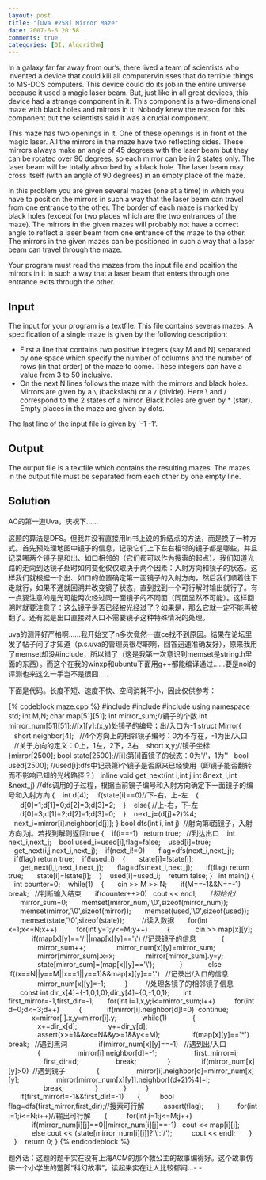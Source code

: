 ```yaml
---
layout: post
title: "[Uva #258] Mirror Maze"
date: 2007-6-6 20:58
comments: true
categories: [OI, Algorithm]
---
```


In a galaxy far far away from our’s, there lived a team of scientists who invented a device that could kill all computervirusses that do terrible things to MS-DOS computers. This device could do its job in the entire universe because it used a magic laser beam. But, just like in all great devices, this device had a strange component in it. This component is a two-dimensional maze with black holes and mirrors in it. Nobody knew the reason for this component but the scientists said it was a crucial component.

This maze has two openings in it. One of these openings is in front of the magic laser. All the mirrors in the maze have two reflecting sides. These mirrors always make an angle of 45 degrees with the laser beam but they can be rotated over 90 degrees, so each mirror can be in 2 states only. The laser beam will be totally absorbed by a black hole. The laser beam may cross itself (with an angle of 90 degrees) in an empty place of the maze.

In this problem you are given several mazes (one at a time) in which you have to position the mirrors in such a way that the laser beam can travel from one entrance to the other. The border of each maze is marked by black holes (except for two places which are the two entrances of the maze). The mirrors in the given mazes will probably not have a correct angle to reflect a laser beam from one entrance of the maze to the other. The mirrors in the given mazes can be positioned in such a way that a laser beam can travel through the maze.

Your program must read the mazes from the input file and position the mirrors in it in such a way that a laser beam that enters through one entrance exits through the other.

## Input ##

The input for your program is a textflle. This file contains severas mazes. A specification of a single maze is given by the following description:

* First a line that contains two positive integers (say M and N) separated by one space which specify the number of columns and the number of rows (in that order) of the maze to come. These integers can have a value from 3 to 50 inclusive.
* On the next N lines follows the maze with the mirrors and black holes. Mirrors are given by a `\` (backslash) or a `/` (divide). Here \ and / correspond to the 2 states of a mirror. Black holes are given by * (star). Empty places in the maze are given by dots.

The last line of the input file is given by `-1 -1‘.

## Output ##

The output file is a textfile which contains the resulting mazes. The mazes in the output file must be separated from each other by one empty line.

## Solution ##

AC的第一道Uva，庆祝下……

这题的算法是DFS。但我并没有直接用lrj书上说的拆结点的方法，而是换了一种方式。首先预处理地图中镜子的信息，记录它们上下左右相邻的镜子都是哪些，并且记录哪两个镜子是和出、如口相邻的（它们都可以作为搜索的起点）。我们知道光路的走向到达镜子处时如何变化仅仅取决于两个因素：入射方向和镜子的状态。这样我们就根据一个出、如口的位置确定第一面镜子的入射方向，然后我们顺着往下走就行，如果不通就回溯并改变镜子状态，直到找到一个可行解时输出就行了。有一点要注意的是光可能两次经过同一面镜子的不同面（同面显然不可能）。这样回溯时就要注意了：这么镜子是否已经被光经过了？如果是，那么它就一定不能再被翻了。还有就是出口直接对入口不需要镜子这种特殊情况的处理。

uva的测评好严格啊……我开始交了n多次竟然一直ce找不到原因。结果在论坛里发了帖子问了才知道（p.s.uva的管理员很尽职啊，回答迅速准确友好），原来我用了memset却没#include<cstring>，所以错了（这是我第一次意识到memset是string.h里面的东西）。而这个在我的winxp和ubuntu下面用g++都能编译通过……要是noi的评测也来这么一手岂不是很囧……

下面是代码。长度不短、速度不快、空间消耗不小，因此仅供参考：

{% codeblock maze.cpp %}
#include <iostream>
#include <cassert>
#include <cstring>
using namespace std;
int M,N;
char map[51][51];
int mirror_sum;//镜子的个数
int mirror_num[51][51];//[x][y]:(x,y)处镜子的编号；出/入口为-1
struct Mirror{
   short neighbor[4];   //4个方向上的相邻镜子编号：0为不存在，-1为出/入口
   //关于方向的定义：0上，1左，2下，3右
   short x,y;//镜子坐标
}mirror[2500];
bool state[2500];//[i]:第[i]面镜子的状态：0为'/'，1为'\'
 
bool used[2500];
//used[i]:dfs中记录第i个镜子是否原来已经使用（即镜子能否翻转而不影响已知的光线路径？）
inline void get_next(int i,int j,int &next_i,int &next_j)
//dfs调用的子过程，根据当前镜子编号和入射方向确定下一面镜子的编号和入射方向
{
   int d[4];
   if(state[i]==0)//下-右，上-左
   {
      d[0]=1;d[1]=0;d[2]=3;d[3]=2;
   }
   else{ //上-右，下-左
      d[0]=3;d[1]=2;d[2]=1;d[3]=0;
   }
   next_j=(d[j]+2)%4;
   next_i=mirror[i].neighbor[d[j]];
}
bool dfs(int i, int j)  //射向第i面镜子，入射方向为j。若找到解则返回true
{
   if(i==-1)   return true;   //到达出口
   int next_i,next_j;
   bool used_i=used[i],flag=false;
   used[i]=true;
   get_next(i,j,next_i,next_j);
   if(next_i!=0)
      flag=dfs(next_i,next_j);
   if(flag) return true;
   if(!used_i)
   {
      state[i]=!state[i];
      get_next(i,j,next_i,next_j);
      flag=dfs(next_i,next_j);
      if(flag) return true;
      state[i]=!state[i];
   }
   used[i]=used_i;
   return false;
}
 
int main()
{
   int counter=0;
   while(1)
   {
      cin >> M >> N;
      if(M==-1&&N==-1)   break;   //判断输入结束
      if(counter++>0)   cout << endl;
      /*初始化*/
      mirror_sum=0;
      memset(mirror_num,'\0',sizeof(mirror_num));
      memset(mirror,'\0',sizeof(mirror));
      memset(used,'\0',sizeof(used));
      memset(state,'\0',sizeof(state));
 
      //读入数据
      for(int x=1;x<=N;x++)
         for(int y=1;y<=M;y++)
         {
            cin >> map[x][y];
            if(map[x][y]=='/'||map[x][y]=='\\') //记录镜子的信息
            {
               mirror_sum++;
               mirror_num[x][y]=mirror_sum;
               mirror[mirror_sum].x=x;
               mirror[mirror_sum].y=y;
               state[mirror_sum]=(map[x][y]=='\\');
            }
            else if((x==N||y==M||x==1||y==1)&&map[x][y]=='.')   //记录出/入口的信息
               mirror_num[x][y]=-1;
         }
 
      //处理各镜子的相邻镜子信息
      const int dir_x[4]={-1,0,1,0},dir_y[4]={0,-1,0,1};
      int first_mirror=-1,first_dir=-1;
      for(int i=1,x,y;i<=mirror_sum;i++)
         for(int d=0;d<=3;d++)
         {
            if(mirror[i].neighbor[d]!=0)  continue;
            x=mirror[i].x,y=mirror[i].y;
            while(1)
            {
               x+=dir_x[d];
               y+=dir_y[d];
               assert(x>=1&&x<=N&&y>=1&&y<=M);
               if(map[x][y]=='*')   break;   //遇到黑洞
               if(mirror_num[x][y]==-1)   //遇到出/入口
               {
                  mirror[i].neighbor[d]=-1;
                  first_mirror=i;
                  first_dir=d;
                  break;
               }
               if(mirror_num[x][y]>0)  //遇到镜子
               {
                  mirror[i].neighbor[d]=mirror_num[x][y];
                  mirror[mirror_num[x][y]].neighbor[(d+2)%4]=i;
                  break;
               }
            }
         }
 
      if(first_mirror!=-1&&first_dir!=-1)
      {
         bool flag=dfs(first_mirror,first_dir);//搜索可行解
         assert(flag);
      }
 
      for(int i=1;i<=N;i++)//输出可行解
      {
         for(int j=1;j<=M;j++)
            if(mirror_num[i][j]==0||mirror_num[i][j]==-1)   cout << map[i][j];
            else cout << (state[mirror_num[i][j]]?'\\':'/');
         cout << endl;
      }
   }
   return 0;
}
{% endcodeblock %}

题外话：这题的题干实在没有上海ACM的那个救公主的故事编得好。这个故事仿佛一个小学生的蹩脚“科幻故事”，读起来实在让人比较郁闷…- -
